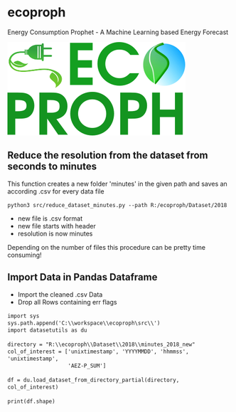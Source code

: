 # ecoproph
Energy Consumption Prophet - A Machine Learning based Energy Forecast

![logo](/assets/logo.png)

## Reduce the resolution from the dataset from seconds to minutes
This function creates a new folder 'minutes' in the given path and saves
an according .csv for every data file
```
python3 src/reduce_dataset_minutes.py --path R:/ecoproph/Dataset/2018
```
- new file is .csv format
- new file starts with header
- resolution is now minutes

Depending on the number of files this procedure can be pretty time consuming!

## Import Data in Pandas Dataframe
- Import the cleaned .csv Data
- Drop all Rows containing err flags

```
import sys
sys.path.append('C:\\workspace\\ecoproph\src\\')
import datasetutils as du

directory = "R:\\ecoproph\\Dataset\\2018\\minutes_2018_new"
col_of_interest = ['unixtimestamp', 'YYYYMMDD', 'hhmmss', 'unixtimestamp',
                   'AEZ-P_SUM']

df = du.load_dataset_from_directory_partial(directory, col_of_interest)

print(df.shape)
```
